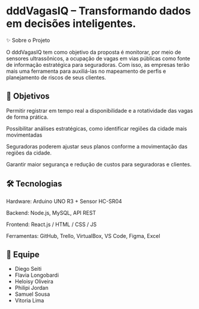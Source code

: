 # dddVagasIQ – Transformando dados em decisões  inteligentes.
✨ Sobre o Projeto

O dddVagasIQ tem como objetivo da proposta é monitorar, por meio de sensores ultrassônicos, a ocupação de vagas em vias públicas como fonte de informação estratégica para seguradoras. Com isso, as empresas terão mais uma ferramenta para auxiliá-las no mapeamento de perfis e planejamento de riscos de seus clientes.

## 🏹 Objetivos

Permitir registrar em tempo real a disponibilidade e a rotatividade das vagas de forma prática. 

Possibilitar análises estratégicas, como identificar regiões da cidade mais movimentadas

Seguradoras poderem ajustar seus planos conforme a movimentação das regiões da cidade.

Garantir maior segurança e redução de custos para seguradoras e clientes.

## 🛠️ Tecnologias

Hardware: Arduino UNO R3 + Sensor HC-SR04

Backend: Node.js, MySQL, API REST

Frontend: React.js / HTML / CSS / JS

Ferramentas: GitHub, Trello, VirtualBox, VS Code, Figma, Excel

## 👥 Equipe
- Diego Seiti
- Flavia Longobardi
- Heloisy Oliveira
- Philipi Jordan
- Samuel Sousa
- Vitoria Lima
